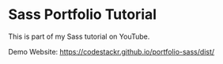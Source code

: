 # Sass Portfolio Tutorial
This is part of my Sass tutorial on YouTube.

Demo Website: https://codestackr.github.io/portfolio-sass/dist/

